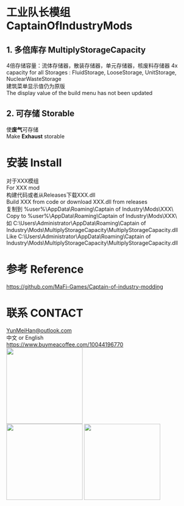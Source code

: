 # 工业队长模组 CaptainOfIndustryMods
 
## 1. 多倍库存 MultiplyStorageCapacity
4倍存储容量：流体存储器，散装存储器，单元存储器，核废料存储器
4x capacity for all Storages : FluidStorage, LooseStorage, UnitStorage, NuclearWasteStorage  
建筑菜单显示值仍为原版  
The display value of the build menu has not been updated  
## 2. 可存储 Storable
使**废气**可存储  
Make **Exhaust** storable

# 安装 Install
对于XXX模组  
For XXX mod  
构建代码或者从Releases下载XXX.dll  
Build XXX from code or download XXX.dll from releases  
复制到 %user%\AppData\Roaming\Captain of Industry\Mods\XXX\  
Copy to %user%\AppData\Roaming\Captain of Industry\Mods\XXX\  
如 C:\Users\Administrator\AppData\Roaming\Captain of Industry\Mods\MultiplyStorageCapacity\MultiplyStorageCapacity.dll  
Like C:\Users\Administrator\AppData\Roaming\Captain of Industry\Mods\MultiplyStorageCapacity\MultiplyStorageCapacity.dll  

# 参考 Reference
https://github.com/MaFi-Games/Captain-of-industry-modding

# 联系 CONTACT
YunMeiHan@outlook.com  
中文 or English  
https://www.buymeacoffee.com/10044196770  
<img src ="https://github.com/YunMeiHan/CaptainOfIndustryMods/assets/39333771/be2c5ee2-ca15-4b42-8ed4-46e3308330bf" width = "200">  
<img src = "https://github.com/YunMeiHan/CaptainOfIndustryMods/assets/39333771/63d90a39-2bdc-4b5a-9e74-6055a953cac9" width = 200>
<img src = "https://github.com/YunMeiHan/CaptainOfIndustryMods/assets/39333771/bf98ecd6-1887-44ce-ba48-98948729d22d" width = 200>
